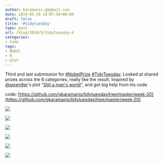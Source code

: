```yaml
---
author: karamanis.g@gmail.com
date: 2019-05-19 14:07:55+00:00
draft: false
title: '#tidytuesday'
type: post
url: /blog/2019/5/tidytuesday-4
categories:
- Code
tags:
- Nobel
- R
- plot
---
```


Third and last submission for [#NobelPrize](https://mobile.twitter.com/hashtag/NobelPrize?src=hashtag_click) [#TidyTuesday](https://mobile.twitter.com/hashtag/TidyTuesday?src=hashtag_click). Looked at shared prizes across the 6 categories, really like the result. Inspired by [@spren9er](https://mobile.twitter.com/spren9er)'s plot "[Still a man's world](https://twitter.com/spren9er/status/1119156242914504709)", and got big help from his code  

code: [https://github.com/gkaramanis/tidytuesday/tree/master/week-20](https://github.com/gkaramanis/tidytuesday/tree/master/week-20)



  
   ![](/images/2019-05-19-20195tidytuesday-4/nobelShared-Chemistry.png)

  

  
   ![](/images/2019-05-19-20195tidytuesday-4/nobelShared-Economics.png)

  

  
   ![](/images/2019-05-19-20195tidytuesday-4/nobelShared-Literature.png)

  

  
   ![](/images/2019-05-19-20195tidytuesday-4/nobelShared-Medicine.png)

  

  
   ![](/images/2019-05-19-20195tidytuesday-4/nobelShared-Peace.png)

  

  
   ![](/images/2019-05-19-20195tidytuesday-4/nobelShared-Physics.png)

  



  
  
  


